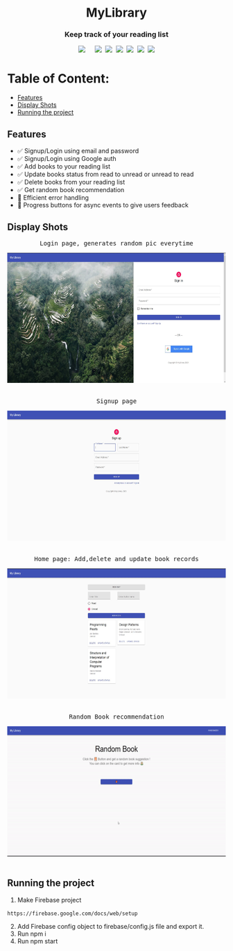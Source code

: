 
<div align="center"><h1>MyLibrary</h1></div>
<div align="center"><h3>Keep track of your reading list</h3></div>




<pre><div align="center"><img style="margin-right: 5px;" src="https://img.shields.io/badge/Python-3-brightgreen"/>  <img src="https://img.shields.io/badge/%20%20Uptime-99%25-orange"/> <img src="https://img.shields.io/badge/%20%20build-passing-green"/> <img src="https://img.shields.io/badge/%20%20contributers-1-informational"/> <img src="https://img.shields.io/badge/maintainability-A-yellow"/> <img src="https://img.shields.io/badge/golang-%20%20%20%20%20%20%20%20%20%20%20%20%20%20%20-blue"/> <img src="https://img.shields.io/badge/node.js-14.15.5-success"/></div></pre> 

# Table of Content:
- [Features](#features)
- [Display Shots](#display-shots)
- [Running the project](#running-the-project)


## Features
- ✅ Signup/Login using email and password
- ✅ Signup/Login using Google auth
- ✅ Add books to your reading list
- ✅ Update books status from read to unread or unread to read
- ✅ Delete books from your reading list
- ✅ Get random book recommendation
- 🚧 Efficient error handling
- 🚧 Progress buttons for async events to give users feedback



## Display Shots
 <pre align="center">Login page, generates random pic everytime</pre>
<div align="center"><img src ="1.jpg" width="600" height="300"></div><br/>
 <pre align="center">Signup page</pre>
 <div align="center"> <img src ="2.jpg" width="600" height="300"> </div> <br/>  
  <pre align="center">Home page: Add,delete and update book records</pre>
 <div align="center">  <img src ="3.jpg" width="600" height="300">   </div><br/> 
 <pre align="center">Random Book recommendation</pre>
 <div align="center"> <img src ="random.gif" width="600" height="300">   </div><br/> 

## Running the project
1. Make Firebase project
```
https://firebase.google.com/docs/web/setup
```
2. Add Firebase config object to firebase/config.js file and export it. 
3. Run npm i
4. Run npm start










